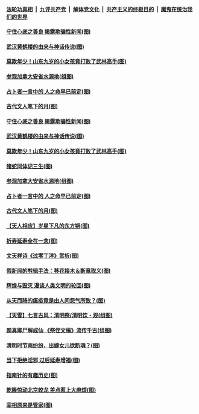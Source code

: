 

####  [法轮功真相](../../../../basic/blob/master/README.md?t=04072130) &nbsp;|&nbsp; [九评共产党](../../../../9ping.md/blob/master/README.md?t=04072130) &nbsp;|&nbsp; [解体党文化](../../../../jtdwh.md/blob/master/README.md?t=04072130)  &nbsp;|&nbsp; [共产主义的终极目的](../../../../gczydzjmd.md/blob/master/README.md?t=04072130) &nbsp;|&nbsp; [魔鬼在统治我们的世界](../../../../mgztzwmdsj.md/blob/master/README.md?t=04072130) 

#### [守住心底之善良 揭露欺骗性新闻(图)](../pages/p7/928584.md?t=04072130) 

#### [武汉黄鹤楼的由来与神话传说(图)](../pages/p7/928819.md?t=04072130) 

#### [莫欺年少！山东九岁的小女孩竟打败了武林高手(图)](../pages/p7/928619.md?t=04072130) 

#### [参观加拿大安省水源地(组图)](../pages/p7/928259.md?t=04072130) 

#### [占卜者一言中的 人之命早已前定(图)](../pages/p7/928517.md?t=04072130) 

#### [古代文人笔下的月(图)](../pages/p7/928361.md?t=04072130) 

#### [守住心底之善良 揭露欺骗性新闻(图)](../pages/p7/928584.md?t=04072130) 

#### [武汉黄鹤楼的由来与神话传说(图)](../pages/p7/928819.md?t=04072130) 

#### [莫欺年少！山东九岁的小女孩竟打败了武林高手(图)](../pages/p7/928619.md?t=04072130) 

#### [猪蛇同体记三生(图)](../pages/p7/928272.md?t=04072130) 

#### [参观加拿大安省水源地(组图)](../pages/p7/928259.md?t=04072130) 

#### [占卜者一言中的 人之命早已前定(图)](../pages/p7/928517.md?t=04072130) 

#### [古代文人笔下的月(图)](../pages/p7/928361.md?t=04072130) 

#### [【天人相应】岁星下凡的东方朔(图)](../pages/p7/928270.md?t=04072130) 

#### [折寿延寿全在一念(图)](../pages/p7/928271.md?t=04072130) 

#### [文天祥诗《过零丁洋》赏析(图)](../pages/p7/928360.md?t=04072130) 

#### [假新闻的剪辑手法：移花接木＆断章取义(图)](../pages/p7/928568.md?t=04072130) 

#### [辉煌与毁灭 漫谈人类文明的轮回(图)](../pages/p7/928269.md?t=04072130) 

#### [从天而降的瘟疫竟是由人间怨气所致？(图)](../pages/p7/928375.md?t=04072130) 

#### [【天雪】七言古风：清明祭/清明饮・观(组图)](../pages/p7/928585.md?t=04072130) 

#### [颜真卿尸解成仙 《祭侄文稿》流传千古(组图)](../pages/p7/926379.md?t=04072130) 

#### [清明时节雨纷纷，出嫁女儿欲断魂？(图)](../pages/p7/928229.md?t=04072130) 

#### [当下拒绝淫邪 过后延寿增福(图)](../pages/p7/928142.md?t=04072130) 

#### [指南针的有趣历史(图)](../pages/p7/927838.md?t=04072130) 

#### [乾隆惊动北京蛟龙 差点惹上大麻烦(图)](../pages/p7/928247.md?t=04072130) 

#### [宰相原来是管家(图)](../pages/p7/927841.md?t=04072130) 

